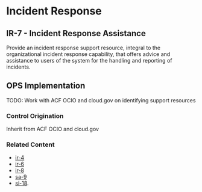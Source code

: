 # Incident Response
## IR-7 - Incident Response Assistance

Provide an incident response support resource, integral to the organizational incident response capability, that offers advice and assistance to users of the system for the handling and reporting of incidents.

## OPS Implementation

TODO: Work with ACF OCIO and cloud.gov on identifying support resources 

### Control Origination

Inherit from ACF OCIO and cloud.gov

### Related Content

* [ir-4](../ir-04/index.md)
* [ir-6](../ir-06/index.md)
* [ir-8](../ir-08/index.md)
* [sa-9](../sa-09/index.md)
* [si-18](../si-18/index.md).
